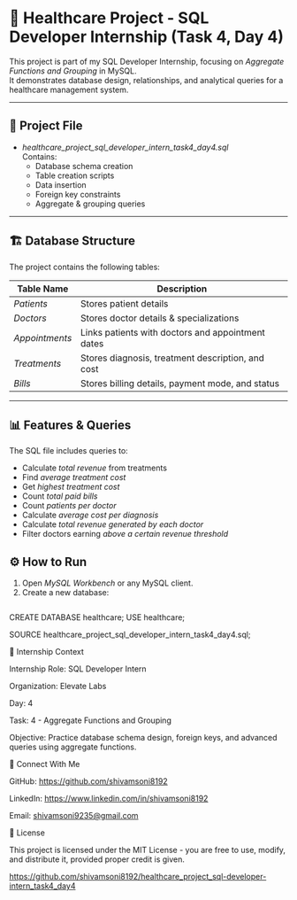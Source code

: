 # 🏥 Healthcare Project - SQL Developer Internship (Task 4, Day 4)

This project is part of my SQL Developer Internship, focusing on *Aggregate Functions and Grouping* in MySQL.  
It demonstrates database design, relationships, and analytical queries for a healthcare management system.

---

## 📂 Project File
- *healthcare_project_sql_developer_intern_task4_day4.sql*  
  Contains:
  - Database schema creation
  - Table creation scripts
  - Data insertion
  - Foreign key constraints
  - Aggregate & grouping queries

---

## 🏗 Database Structure
The project contains the following tables:

| Table Name      | Description |
|-----------------|-------------|
| *Patients*    | Stores patient details |
| *Doctors*     | Stores doctor details & specializations |
| *Appointments*| Links patients with doctors and appointment dates |
| *Treatments*  | Stores diagnosis, treatment description, and cost |
| *Bills*       | Stores billing details, payment mode, and status |

---

## 📊 Features & Queries
The SQL file includes queries to:
- Calculate *total revenue* from treatments
- Find *average treatment cost*
- Get *highest treatment cost*
- Count *total paid bills*
- Count *patients per doctor*
- Calculate *average cost per diagnosis*
- Calculate *total revenue generated by each doctor*
- Filter doctors earning *above a certain revenue threshold*

## ⚙ How to Run
1. Open *MySQL Workbench* or any MySQL client.
2. Create a new database:
   ```sql
CREATE DATABASE healthcare;
USE healthcare;

SOURCE
healthcare_project_sql_developer_intern_task4_day4.sql;

🎯 Internship Context

Internship Role: SQL Developer Intern

Organization: Elevate Labs

Day: 4

Task: 4 - Aggregate Functions and Grouping

Objective: Practice database schema design, foreign keys, and advanced queries using aggregate functions.

🤝 Connect With Me

GitHub: https://github.com/shivamsoni8192

LinkedIn: https://www.linkedin.com/in/shivamsoni8192

Email: shivamsoni9235@gmail.com

📜 License

This project is licensed under the MIT License - you are free to use, modify, and distribute it, provided proper credit is given.

https://github.com/shivamsoni8192/healthcare_project_sql-developer-intern_task4_day4
